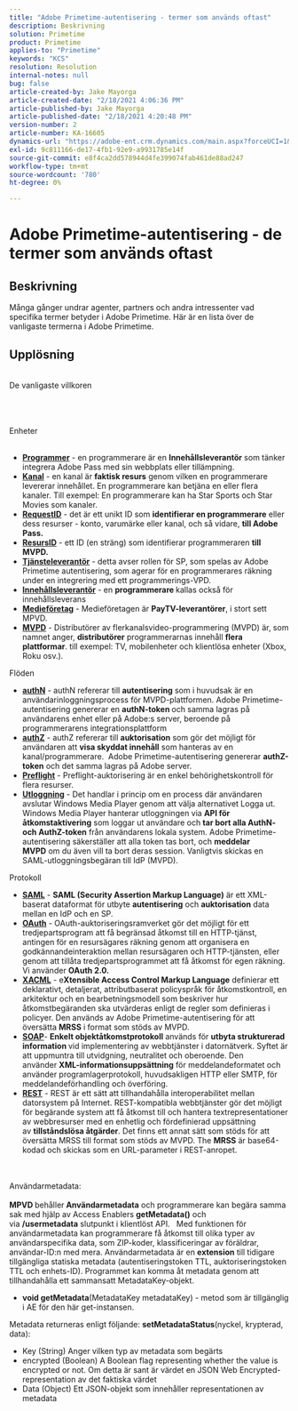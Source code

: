 ```yaml
---
title: "Adobe Primetime-autentisering - termer som används oftast"
description: Beskrivning
solution: Primetime
product: Primetime
applies-to: "Primetime"
keywords: "KCS"
resolution: Resolution
internal-notes: null
bug: false
article-created-by: Jake Mayorga
article-created-date: "2/18/2021 4:06:36 PM"
article-published-by: Jake Mayorga
article-published-date: "2/18/2021 4:20:48 PM"
version-number: 2
article-number: KA-16605
dynamics-url: "https://adobe-ent.crm.dynamics.com/main.aspx?forceUCI=1&pagetype=entityrecord&etn=knowledgearticle&id=9ecbfd41-0372-eb11-a812-00224809aac7"
exl-id: 9c811166-de17-4fb1-92e9-a9931785e14f
source-git-commit: e8f4ca2dd578944d4fe399074fab461de88ad247
workflow-type: tm+mt
source-wordcount: '780'
ht-degree: 0%

---
```


# Adobe Primetime-autentisering - de termer som används oftast

## Beskrivning


Många gånger undrar agenter, partners och andra intressenter vad specifika termer betyder i Adobe Primetime. Här är en lista över de vanligaste termerna i Adobe Primetime.


## Upplösning

<br>De vanligaste villkoren<br><br>

<br><br>Enheter<br><br>
- <u><b>Programmer</b></u> - en programmerare är en <b>Innehållsleverantör</b> som tänker integrera Adobe Pass med sin webbplats eller tillämpning.
- <u><b>Kanal</b></u> - en kanal är <b>faktisk resurs</b> genom vilken en programmerare levererar innehållet. En programmerare kan betjäna en eller flera kanaler. Till exempel: En programmerare kan ha Star Sports och Star Movies som kanaler.
- <u><b>RequestID</b></u> - det är ett unikt ID som <b>identifierar en programmerare</b> eller dess resurser - konto, varumärke eller kanal, och så vidare, <b>till Adobe Pass. </b>
- <u><b>ResursID</b></u> - ett ID (en sträng) som identifierar programmeraren <b>till MVPD. </b>
- <u><b>Tjänsteleverantör</b></u> - detta avser rollen för SP, som spelas av Adobe Primetime autentisering, som agerar för en programmerares räkning under en integrering med ett programmerings-VPD.
- <u><b>Innehållsleverantör</b></u> - en <b>programmerare </b>kallas också för innehållsleverans
- <u><b>Medieföretag</b></u> - Medieföretagen är <b>PayTV-leverantörer</b>, i stort sett MPVD.
- <u><b>MVPD</b></u> - Distributörer av flerkanalsvideo-programmering (MVPD) är, som namnet anger, <b>distributörer</b> programmerarnas innehåll <b>flera plattformar</b>. till exempel: TV, mobilenheter och klientlösa enheter (Xbox, Roku osv.).

Flöden
- <u><b>authN</b></u> - authN refererar till <b>autentisering</b> som i huvudsak är en användarinloggningsprocess för MVPD-plattformen. Adobe Primetime-autentisering genererar en <b>authN-token </b>och samma lagras på användarens enhet eller på Adobe:s server, beroende på programmerarens integrationsplattform
- <u><b>authZ</b></u> - authZ refererar till <b>auktorisation</b> som gör det möjligt för användaren att <b>visa skyddat innehåll</b> som hanteras av en kanal/programmerare.  Adobe Primetime-autentisering genererar <b>authZ-token</b> och det samma lagras på Adobe server.
- <u><b>Preflight</b></u> - Preflight-auktorisering är en enkel behörighetskontroll för flera resurser.
- <u><b>Utloggning</b></u> - Det handlar i princip om en process där användaren avslutar Windows Media Player genom att välja alternativet Logga ut. Windows Media Player hanterar utloggningen via <b>API för åtkomstaktivering</b> som loggar ut användare och <b>tar bort alla AuthN- och AuthZ-token</b> från användarens lokala system. Adobe Primetime-autentisering säkerställer att alla token tas bort, och <b>meddelar MVPD</b> om du även vill ta bort deras session. Vanligtvis skickas en SAML-utloggningsbegäran till IdP (MVPD).



Protokoll
- <b><u>SAML</u></b> - <b>SAML (Security Assertion Markup Language)</b> är ett XML-baserat dataformat för utbyte <b>autentisering</b> och <b>auktorisation</b> data mellan en IdP och en SP.
- <u><b>OAuth</b></u> - OAuth-auktoriseringsramverket gör det möjligt för ett tredjepartsprogram att få begränsad åtkomst till en HTTP-tjänst, antingen för en resursägares räkning genom att organisera en godkännandeinteraktion mellan resursägaren och HTTP-tjänsten, eller genom att tillåta tredjepartsprogrammet att få åtkomst för egen räkning. Vi använder <b>OAuth 2.0.</b>
- <b><u>XACML</u></b> - e<b>Xtensible Access Control Markup Language</b> definierar ett deklarativt, detaljerat, attributbaserat policyspråk för åtkomstkontroll, en arkitektur och en bearbetningsmodell som beskriver hur åtkomstbegäranden ska utvärderas enligt de regler som definieras i policyer. Den används av Adobe Primetime-autentisering för att översätta <b>MRSS</b> i format som stöds av MVPD.
- <b><u>SOAP</u></b>- <b>Enkelt objektåtkomstprotokoll</b> används för <b>utbyta strukturerad information </b>vid implementering av webbtjänster i datornätverk. Syftet är att uppmuntra till utvidgning, neutralitet och oberoende. Den använder <b>XML-informationsuppsättning</b> för meddelandeformatet och använder programlagerprotokoll, huvudsakligen HTTP eller SMTP, för meddelandeförhandling och överföring.
- <u><b>REST</b></u> - REST är ett sätt att tillhandahålla interoperabilitet mellan datorsystem på Internet. REST-kompatibla webbtjänster gör det möjligt för begärande system att få åtkomst till och hantera textrepresentationer av webbresurser med en enhetlig och fördefinierad uppsättning av <b>tillståndslösa åtgärder</b>. Det finns ett annat sätt som stöds för att översätta MRSS till format som stöds av MVPD. The <b>MRSS</b> är base64-kodad och skickas som en URL-parameter i REST-anropet.

<br><br>Användarmetadata:<br><br>
<b>MPVD </b>behåller<b> Användarmetadata</b> och programmerare kan begära samma sak med hjälp av Access Enablers <b>getMetadata()</b> och via <b>/usermetadata</b> slutpunkt i klientlöst API.   Med funktionen för användarmetadata kan programmerare få åtkomst till olika typer av användarspecifika data, som ZIP-koder, klassificeringar av föräldrar, användar-ID:n med mera. Användarmetadata är en <b>extension</b> till tidigare tillgängliga statiska metadata (autentiseringstoken TTL, auktoriseringstoken TTL och enhets-ID). Programmet kan komma åt metadata genom att tillhandahålla ett sammansatt MetadataKey-objekt.

- <b>void getMetadata</b>(MetadataKey metadataKey) - metod som är tillgänglig i AE för den här get-instansen.


Metadata returneras enligt följande: <b>setMetadataStatus</b>(nyckel, krypterad, data):

- Key (String) Anger vilken typ av metadata som begärts
- encrypted (Boolean) A Boolean flag representing whether the value is encrypted or not. Om detta är sant är värdet en JSON Web Encrypted-representation av det faktiska värdet
- Data (Object) Ett JSON-objekt som innehåller representationen av metadata
